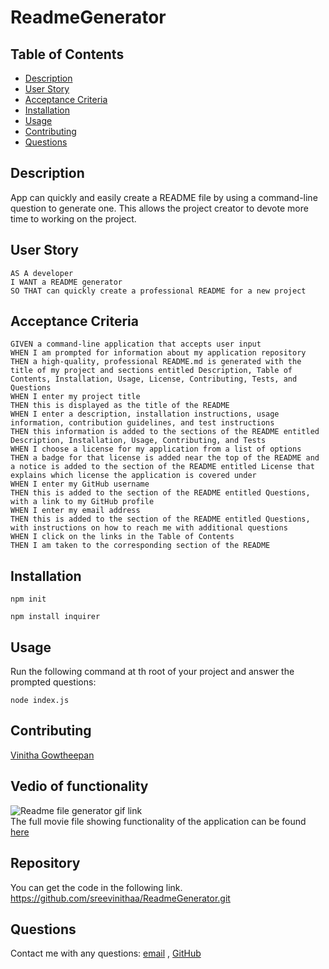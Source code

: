 # ReadmeGenerator


## Table of Contents

- [Description](#description)
- [User Story](#user-story)
- [Acceptance Criteria](#acceptance-criteria)
- [Installation](#installation)
- [Usage](#usage)
- [Contributing](#contributing)
- [Questions](#questions)

## Description

App can quickly and easily create a README file by using a command-line question to generate one. This allows the project creator to devote more time to working on the project.

## User Story
```
AS A developer
I WANT a README generator
SO THAT can quickly create a professional README for a new project 
```

## Acceptance Criteria
``` 
GIVEN a command-line application that accepts user input
WHEN I am prompted for information about my application repository
THEN a high-quality, professional README.md is generated with the title of my project and sections entitled Description, Table of Contents, Installation, Usage, License, Contributing, Tests, and Questions
WHEN I enter my project title
THEN this is displayed as the title of the README
WHEN I enter a description, installation instructions, usage information, contribution guidelines, and test instructions
THEN this information is added to the sections of the README entitled Description, Installation, Usage, Contributing, and Tests
WHEN I choose a license for my application from a list of options
THEN a badge for that license is added near the top of the README and a notice is added to the section of the README entitled License that explains which license the application is covered under
WHEN I enter my GitHub username
THEN this is added to the section of the README entitled Questions, with a link to my GitHub profile
WHEN I enter my email address
THEN this is added to the section of the README entitled Questions, with instructions on how to reach me with additional questions
WHEN I click on the links in the Table of Contents
THEN I am taken to the corresponding section of the README
```

## Installation

`npm init`

`npm install inquirer`

## Usage

Run the following command at th root of your project and answer the prompted questions:

`node index.js`

## Contributing

[Vinitha Gowtheepan](https://github.com/sreevinithaa)

## Vedio of functionality

![Readme file generator gif link](./assets/vedio/Readme%20Generator_%20Apr%2018%2C%202022%206_46%20PM.gif)<br>
The full movie file showing functionality of the application can be found [here](https://sreevinithaa.github.io/ReadmeGenerator/assets/vedio/Readme%20Generator_%20Apr%2018,%202022%206_46%20PM.mp4)


## Repository

You can get the code in the following link. https://github.com/sreevinithaa/ReadmeGenerator.git


## Questions

Contact me with any questions: [email](mailto:sreevinithaa@gmail.com) , [GitHub](https://github.com/sreevinithaa)<br />



